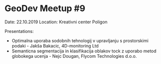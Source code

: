 # GeoDev Meetup #9

Date: 22.10.2019
Location: Kreativni center Poligon

Presentations: 

* Optimalna uporaba sodobnih tehnologij v upravljanju s prostorskimi podaki - Jakša Bakacic, 4D-monitoring Ltd
* Semanticna segmentacija in klasifikacija oblakov tock z uporabo metod globokega ucenja - Nejc Dougan, Flycom Technologies d.o.o.
